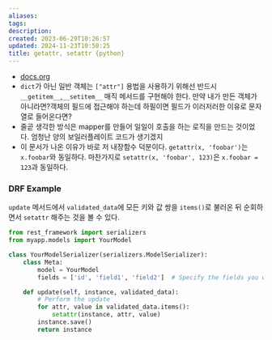 ```yaml
---
aliases: 
tags: 
description:
created: 2023-06-29T10:26:57
updated: 2024-11-23T10:58:25
title: getattr, setattr {python}
---
```

- [docs.org](https://docs.python.org/3/library/functions.html#setattr)
- `dict`가 아닌 일반 객체는 `["attr"]` 용법을 사용하기 위해선 반드시 `__getitem__`,`__setitem__` 매직 메서드를 구현해야 한다. 만약 내가 만든 객체가 아니라면?객체의 필드에 접근해야 하는데 하필이면 필드가 이러저러한 이유로 문자열로 들어온다면?
- 줄곧 생각한 방식은 mapper를 만들어 일일이 호출을 하는 로직을 만드는 것이었다. 엄청난 양의 보일러플레이트 코드가 생기겠지
- 이 문서가 나온 이유가 바로 저 내장함수 덕분이다. `getattr(x, 'foobar')`는 `x.foobar`와 동일하다. 마찬가지로 `setattr(x, 'foobar', 123)`은 `x.foobar = 123`과 동일하다.

### DRF Example

`update` 메서드에서 `validated_data`에 모든 키와 값 쌍을 `items()`로 불러온 뒤 순회하면서 `setattr` 해주는 것을 볼 수 있다.

```python
from rest_framework import serializers
from myapp.models import YourModel

class YourModelSerializer(serializers.ModelSerializer):
    class Meta:
        model = YourModel
        fields = ['id', 'field1', 'field2']  # Specify the fields you want to update

    def update(self, instance, validated_data):
        # Perform the update
        for attr, value in validated_data.items():
            setattr(instance, attr, value)
        instance.save()
        return instance
```
